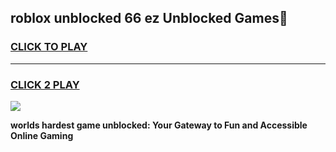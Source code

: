 
## roblox unblocked 66 ez Unblocked Games👋
<h3>
<a href="https://premium.freeplayer.one?title=roblox_unblocked_66_ez&ref=16F">CLICK TO PLAY</a></h3>
<hr>

<h3>
<a href="https://premium.freeplayer.one?title=roblox_unblocked_66_ez&ref=16F">CLICK 2 PLAY</a>
  
</h3>

<a href="https://premium.freeplayer.one?title=roblox_unblocked_66_ez&ref=16F/"><img src="https://clearcache.store/games.png"></a>


**worlds hardest game unblocked: Your Gateway to Fun and Accessible Online Gaming**
